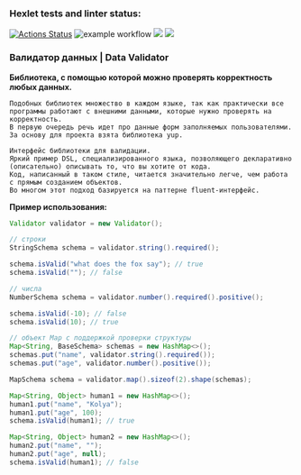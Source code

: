 ### Hexlet tests and linter status:
[![Actions Status](https://github.com/silentlyexisting/java-project-lvl3/workflows/hexlet-check/badge.svg)](https://github.com/silentlyexisting/java-project-lvl3/actions)
![example workflow](https://github.com/silentlyexisting/java-project-lvl3/actions/workflows/java-ci.yml/badge.svg)
<a href="https://codeclimate.com/github/silentlyexisting/java-project-lvl3/maintainability"><img src="https://api.codeclimate.com/v1/badges/138318ecad69210bf1d9/maintainability" /></a>
<a href="https://codeclimate.com/github/silentlyexisting/java-project-lvl3/test_coverage"><img src="https://api.codeclimate.com/v1/badges/138318ecad69210bf1d9/test_coverage" /></a>

### <b>Валидатор данных | Data Validator</b>

<b>Библиотека, с помощью которой можно проверять корректность любых данных.</b>

    Подобных библиотек множество в каждом языке, так как практически все программы работают с внешними данными, которые нужно проверять на корректность.
    В первую очередь речь идет про данные форм заполняемых пользователями.
    За основу для проекта взята библиотека yup.

    Интерфейс библиотеки для валидации.
    Яркий пример DSL, специализированного языка, позволяющего декларативно (описательно) описывать то, что вы хотите от кода.
    Код, написанный в таком стиле, читается значительно легче, чем работа с прямым созданием объектов.
    Во многом этот подход базируется на паттерне fluent-интерфейс.

<b>Пример использования:</b>
```java
Validator validator = new Validator();

// строки
StringSchema schema = validator.string().required();

schema.isValid("what does the fox say"); // true
schema.isValid(""); // false

// числа
NumberSchema schema = validator.number().required().positive();

schema.isValid(-10); // false
schema.isValid(10); // true

// объект Map с поддержкой проверки структуры
Map<String, BaseSchema> schemas = new HashMap<>();
schemas.put("name", validator.string().required());
schemas.put("age", validator.number().positive());

MapSchema schema = validator.map().sizeof(2).shape(schemas);

Map<String, Object> human1 = new HashMap<>();
human1.put("name", "Kolya");
human1.put("age", 100);
schema.isValid(human1); // true

Map<String, Object> human2 = new HashMap<>();
human2.put("name", "");
human2.put("age", null);
schema.isValid(human1); // false
```

